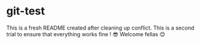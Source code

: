 # git-test

This is a fresh README created after cleaning up conflict.
This is a second trial to ensure that everything works fine ! 😎
Welcome fellas 😊